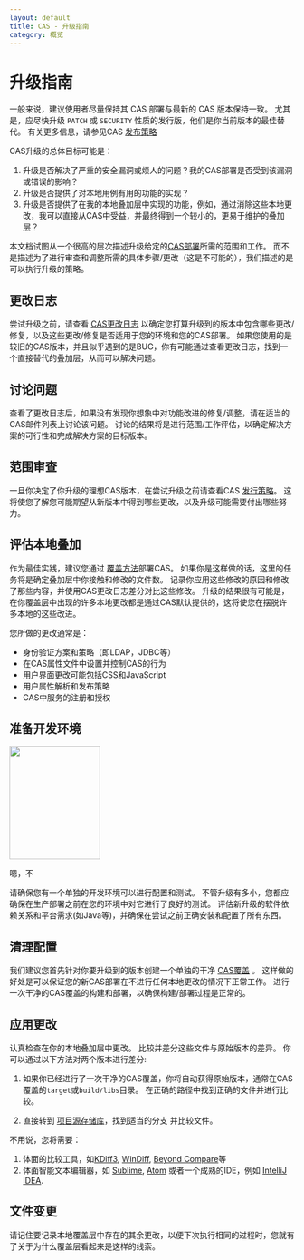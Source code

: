 ```yaml
---
layout: default
title: CAS - 升级指南
category: 概览
---
```


# 升级指南

一般来说，建议使用者尽量保持其 CAS 部署与最新的 CAS 版本保持一致。 尤其是，应尽快升级 `PATCH` 或 `SECURITY` 性质的发行版，他们是你当前版本的最佳替代。 有关更多信息，请参见CAS [发布策略](../../developer/Release-Policy.html)

CAS升级的总体目标可能是：

1. 升级是否解决了严重的安全漏洞或烦人的问题？我的CAS部署是否受到该漏洞或错误的影响？
2. 升级是否提供了对本地用例有用的功能的实现？
3. 升级是否提供了在我的本地叠加层中实现的功能，例如，通过消除这些本地更改，我可以直接从CAS中受益，并最终得到一个较小的，更易于维护的叠加层？

本文档试图从一个很高的层次描述升级给定的[CAS部署](../installation/WAR-Overlay-Installation.html)所需的范围和工作。 而不是描述为了进行审查和调整所需的具体步骤/更改（这是不可能的），我们描述的是可以执行升级的策略。

## 更改日志

尝试升级之前，请查看 [CAS更改日志](https://github.com/apereo/cas/releases) 以确定您打算升级到的版本中包含哪些更改/修复，以及这些更改/修复是否适用于您的环境和您的CAS部署。 如果您使用的是较旧的CAS版本，并且似乎遇到的是BUG，你有可能通过查看更改日志，找到一个直接替代的叠加层，从而可以解决问题。

## 讨论问题

查看了更改日志后，如果没有发现你想象中对功能改进的修复/调整，请在适当的CAS邮件列表上讨论该问题。 讨论的结果将是进行范围/工作评估，以确定解决方案的可行性和完成解决方案的目标版本。

## 范围审查

一旦你决定了你升级的理想CAS版本，在尝试升级之前请查看CAS [发行策略](../../developer/Release-Policy.html)。 这将使您了解您可能期望从新版本中得到哪些更改，以及升级可能需要付出哪些努力。

## 评估本地叠加

作为最佳实践，建议您通过 [覆盖方法](../installation/WAR-Overlay-Installation.html)部署CAS。 如果你是这样做的话，这里的任务将是确定叠加层中你接触和修改的文件数。 记录你应用这些修改的原因和修改了那些内容，并使用CAS更改日志差分对比这些修改。 升级的结果很有可能是，在你覆盖层中出现的许多本地更改都是通过CAS默认提供的，这将使您在摆脱许多本地的这些改进。

您所做的更改通常是：

* 身份验证方案和策略（即LDAP，JDBC等）
* 在CAS属性文件中设置并控制CAS的行为
* 用户界面更改可能包括CSS和JavaScript
* 用户属性解析和发布策略
* CAS中服务的注册和授权

## 准备开发环境

<img src="http://i.imgur.com/jcdDHWb.jpg" width="160px" height="200px" />

嗯，不

请确保您有一个单独的开发环境可以进行配置和测试。 不管升级有多小，您都应确保在生产部署之前在您的环境中对它进行了良好的测试。 评估新升级的软件依赖关系和平台需求(如Java等)，并确保在尝试之前正确安装和配置了所有东西。

## 清理配置

我们建议您首先针对你要升级到的版本创建一个单独的干净 [CAS覆盖](../installation/WAR-Overlay-Installation.html) 。 这样做的好处是可以保证您的新CAS部署在不进行任何本地更改的情况下正常工作。 进行一次干净的CAS覆盖的构建和部署，以确保构建/部署过程是正常的。

## 应用更改

认真检查在你的本地叠加层中更改。 比较并差分这些文件与原始版本的差异。 你可以通过以下方法对两个版本进行差分:

1. 如果你已经进行了一次干净的CAS覆盖，你将自动获得原始版本，通常在CAS覆盖的`target`或`build/libs`目录。 在正确的路径中找到正确的文件并进行比较。

2. 直接转到 [项目源存储库](https://github.com/apereo/cas)，找到适当的分支 并比较文件。

不用说，您将需要：

1. 体面的比较工具，如[KDiff3](http://kdiff3.sourceforge.net/), [WinDiff](http://winmerge.org), [Beyond Compare](http://www.scootersoftware.com/)等
2. 体面智能文本编辑器，如 [Sublime](http://www.sublimetext.com), [Atom](https://atom.io/) 或者一个成熟的IDE，例如 [IntelliJ IDEA](https://www.jetbrains.com/idea/).

## 文件变更

请记住要记录本地覆盖层中存在的其余更改，以便下次执行相同的过程时，您就有了关于为什么覆盖层看起来是这样的线索。 
